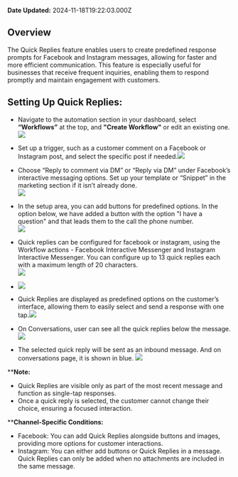 **Date Updated:** 2024-11-18T19:22:03.000Z
  
  
## **Overview**

  
The Quick Replies feature enables users to create predefined response prompts for Facebook and Instagram messages, allowing for faster and more efficient communication. This feature is especially useful for businesses that receive frequent inquiries, enabling them to respond promptly and maintain engagement with customers.

  
## **Setting Up Quick Replies:**

* Navigate to the automation section in your dashboard, select **“Workflows”** at the top, and **"Create Workflow"** or edit an existing one.  
![](https://s3.amazonaws.com/cdn.freshdesk.com/data/helpdesk/attachments/production/155036408900/original/lkPJOf5JrrO40XXLlS019ID_9ofuz2dQWw.png?1731410097)
* Set up a trigger, such as a customer comment on a Facebook or Instagram post, and select the specific post if needed.![](https://s3.amazonaws.com/cdn.freshdesk.com/data/helpdesk/attachments/production/155036409697/original/Fecr-YY7jrWWnlmRWHjA3oe-5ZdeIMoiUg.png?1731410629)
* Choose “Reply to comment via DM” or “Reply via DM” under Facebook’s interactive messaging options. Set up your template or “Snippet” in the marketing section if it isn’t already done.  
![](https://s3.amazonaws.com/cdn.freshdesk.com/data/helpdesk/attachments/production/155036738833/original/fEukGTost3oTHosq5lmvzyVcE4_cMzQXhg.jpeg?1731932607)
* In the setup area, you can add buttons for predefined options. In the option below, we have added a button with the option "I have a question" and that leads them to the call the phone number.  
![](https://s3.amazonaws.com/cdn.freshdesk.com/data/helpdesk/attachments/production/155036741552/original/A49x9sr3OoDBVOAwxSccGnuEp6f8r3THhw.png?1731934628)
* Quick replies can be configured for facebook or instagram, using the Workflow actions - Facebook Interactive Messenger and Instagram Interactive Messenger. You can configure up to 13 quick replies each with a maximum length of 20 characters.  
![](https://s3.amazonaws.com/cdn.freshdesk.com/data/helpdesk/attachments/production/155036745039/original/H2sel0kmpP7Fy82oxI34C6flRrornQ8NzA.png?1731936733)
* ![](https://s3.amazonaws.com/cdn.freshdesk.com/data/helpdesk/attachments/production/155035120341/original/LPxNSf31EvECrdzoH-cJ8vzNOBQTagXCLw.png?1729526980)

  
* Quick Replies are displayed as predefined options on the customer’s interface, allowing them to easily select and send a response with one tap.![](https://s3.amazonaws.com/cdn.freshdesk.com/data/helpdesk/attachments/production/155035120368/original/ZuMrhNRz0zCZI41CDnyYrEZ3BMNpmUrStg.png?1729527006)
* On Conversations, user can see all the quick replies below the message. ![](https://s3.amazonaws.com/cdn.freshdesk.com/data/helpdesk/attachments/production/155035120429/original/CcpSxKVIu4_4BhnWMpPYuvPsuljuGw1zyA.png?1729527063)
* The selected quick reply will be sent as an inbound message. And on conversations page, it is shown in blue. ![](https://s3.amazonaws.com/cdn.freshdesk.com/data/helpdesk/attachments/production/155035120461/original/_zxKvWe_9LDGIB2xfAD2Pop3phgf0kCp0Q.png?1729527105)

  
****Note:**

* Quick Replies are visible only as part of the most recent message and function as single-tap responses.
* Once a quick reply is selected, the customer cannot change their choice, ensuring a focused interaction.

  
****Channel-Specific Conditions:**

* Facebook: You can add Quick Replies alongside buttons and images, providing more options for customer interactions.
* Instagram: You can either add buttons or Quick Replies in a message. Quick Replies can only be added when no attachments are included in the same message.

  